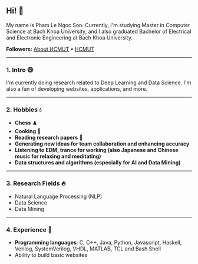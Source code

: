 ## Hi! :wave:

My name is Pham Le Ngoc Son. Currently, I'm studying Master in Computer Science at Bach Khoa University, and I also graduated Bachelor of Electrical and Electronic Engineering at Bach Khoa University.

**Followers:** [About HCMUT](https://www.hcmut.edu.vn/) • [HCMUT](https://www.hcmut.edu.vn/)

---

### 1. Intro 😄
I'm currently doing research related to Deep Learning and Data Science. I'm also a fan of developing websites, applications, and more.

---

### 2. Hobbies 💧
- **Chess** ♟️
- **Cooking** 🍳
- **Reading research papers** 📜
- **Generating new ideas for team collaboration and enhancing accuracy**
- **Listening to EDM, trance for working (also Japanese and Chinese music for relaxing and meditating)**
- **Data structures and algorithms (especially for AI and Data Mining)**

---

### 3. Research Fields 🔥
- Natural Language Processing (NLP)
- Data Science
- Data Mining

---

### 4. Experience 🌟
- **Programming languages**: C, C++, Java, Python, Javascript, Haskell, Verilog, SystemVerilog, VHDL, MATLAB, TCL and Bash Shell
- Ability to build basic websites
